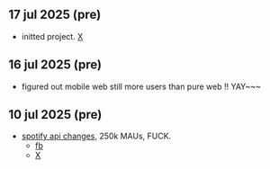 ## 17 jul 2025 (pre)
- initted project. [X](https://x.com/onequy/status/1945816154750206232)

## 16 jul 2025 (pre)
- figured out mobile web still more users than pure web !! YAY~~~
  
## 10 jul 2025 (pre)
- [spotify api changes](https://developer.spotify.com/documentation/web-api/concepts/quota-modes), 250k MAUs, FUCK.
  * [fb](https://www.facebook.com/groups/1569314343856132/?multi_permalinks=1902435720543991&hoisted_section_header_type=recently_seen)
  * [X](https://x.com/onequy/status/1943206821570974031)
